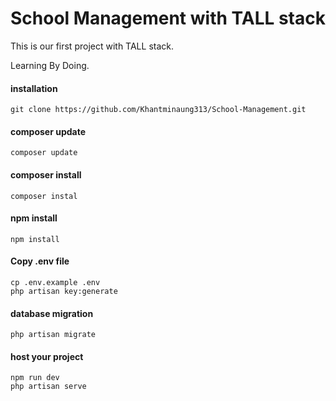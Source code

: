 # School Management with TALL stack

This is our first project with TALL stack.

Learning By Doing.

#### installation
    git clone https://github.com/Khantminaung313/School-Management.git

#### composer update
    composer update

#### composer install
    composer instal

#### npm install
    npm install

#### Copy .env file
    cp .env.example .env
    php artisan key:generate

#### database migration
    php artisan migrate

#### host your project
    npm run dev
    php artisan serve
